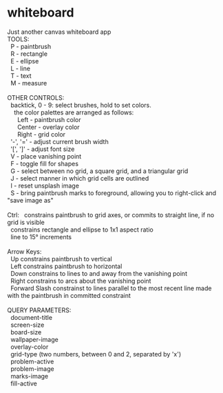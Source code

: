 # whiteboard
Just another canvas whiteboard app
<br />
TOOLS: <br />
&nbsp;&nbsp;P - paintbrush<br />
&nbsp;&nbsp;R - rectangle<br />
&nbsp;&nbsp;E - ellipse<br />
&nbsp;&nbsp;L - line<br />
&nbsp;&nbsp;T - text<br />
&nbsp;&nbsp;M - measure<br />
<br />
OTHER CONTROLS: <br />
&nbsp;&nbsp;backtick, 0 - 9: select brushes, hold to set colors.<br />
&nbsp;&nbsp;&nbsp;&nbsp;the color palettes are arranged as follows:<br />
&nbsp;&nbsp;&nbsp;&nbsp;&nbsp;&nbsp;Left - paintbrush color<br />
&nbsp;&nbsp;&nbsp;&nbsp;&nbsp;&nbsp;Center - overlay color<br />
&nbsp;&nbsp;&nbsp;&nbsp;&nbsp;&nbsp;Right - grid color<br />
&nbsp;&nbsp;'-', '=' - adjust current brush width<br />
&nbsp;&nbsp;'\[', ']' - adjust font size<br />
&nbsp;&nbsp;V - place vanishing point<br />
&nbsp;&nbsp;F - toggle fill for shapes<br />
&nbsp;&nbsp;G - select between no grid, a square grid, and a triangular grid<br />
&nbsp;&nbsp;J - select manner in which grid cells are outlined<br />
&nbsp;&nbsp;I - reset unsplash image<br />
&nbsp;&nbsp;S - bring paintbrush marks to foreground, allowing you to right-click and "save image as"<br />
<br />
Ctrl:
&nbsp;&nbsp;constrains paintbrush to grid axes, or commits to straight line, if no grid is visible<br />
&nbsp;&nbsp;constrains rectangle and ellipse to 1x1 aspect ratio<br />
&nbsp;&nbsp;line to 15° increments<br />
<br />
Arrow Keys: <br />
&nbsp;&nbsp;Up constrains paintbrush to vertical<br />
&nbsp;&nbsp;Left constrains paintbrush to horizontal<br />
&nbsp;&nbsp;Down constrains to lines to and away from the vanishing point<br />
&nbsp;&nbsp;Right constrains to arcs about the vanishing point<br />
&nbsp;&nbsp;Forward Slash constrainst to lines parallel to the most recent line made with the paintbrush in committed constraint<br />
&nbsp;&nbsp;<br />
QUERY PARAMETERS: <br />
&nbsp;&nbsp;document-title<br />
&nbsp;&nbsp;screen-size<br />
&nbsp;&nbsp;board-size<br />
&nbsp;&nbsp;wallpaper-image<br />
&nbsp;&nbsp;overlay-color<br />
&nbsp;&nbsp;grid-type (two numbers, between 0 and 2, separated by 'x')<br />
&nbsp;&nbsp;problem-active<br />
&nbsp;&nbsp;problem-image<br />
&nbsp;&nbsp;marks-image<br />
&nbsp;&nbsp;fill-active<br />
